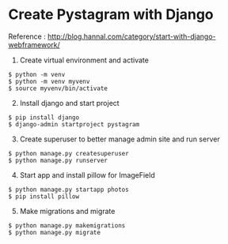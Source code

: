 # Create Pystagram with Django
Reference : http://blog.hannal.com/category/start-with-django-webframework/

1. Create virtual environment and activate
```
$ python -m venv
$ python -m venv myvenv
$ source myvenv/bin/activate
```
2. Install django and start project
```
$ pip install django
$ django-admin startproject pystagram
```
3. Create superuser to better manage admin site and run server
```
$ python manage.py createsuperuser
$ python manage.py runserver
```
4. Start app and install pillow for ImageField
```
$ python manage.py startapp photos
$ pip install pillow
```
5. Make migrations and migrate
```
$ python manage.py makemigrations
$ python manage.py migrate
```
